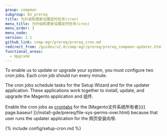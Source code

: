 ```yaml
---
group: compman
subgroup: 02_prereq
title: 为升级和更新设置定时任务(cron)
menu_title: 为升级和更新设置定时任务(cron)
menu_order: 3
menu_node:
version: 2.1
github_link: comp-mgr/prereq/prereq_cron.md
redirect_from: /guides/v2.0/comp-mgr/prereq/prereq_compman-updater.html
functional_areas:
  - Upgrade
---
```


To enable us to update or upgrade your system, you must configure two cron jobs. Each cron job should run every minute.

The cron jobs schedule tasks for the Setup Wizard and for the updater application. These applications work together to install, update, and upgrade the Magento application and 组件.

Enable the cron jobs as <a href="http://ss64.com/bash/crontab.html" target="_blank">crontabs</a> for the [Magento文件系统所有者]({{ page.baseurl }}/install-gde/prereq/file-sys-perms-over.html) because that user runs the updater application for the 网页安装向导. 

{% include config/setup-cron.md %}

